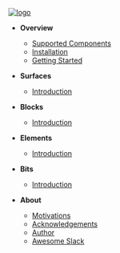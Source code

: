 [![logo](https://raw.githubusercontent.com/raycharius/slack-block-builder-docs/master/docs/resources/images/main/logo-horizontal-small.png)](/)

* **Overview**
  * [Supported Components](support.md)
  * [Installation](installation.md)
  * [Getting Started](getting-started.md)

* **Surfaces**
  * [Introduction](surfaces/introduction.md)

* **Blocks**
  * [Introduction](blocks/introduction.md)

* **Elements**
  * [Introduction](elements/introduction.md)
  
* **Bits**
  * [Introduction](bits/introduction.md)

* **About**
  * [Motivations](motivations.md)
  * [Acknowledgements](motivations.md)
  * [Author](motivations.md)
  * [Awesome Slack](motivations.md)